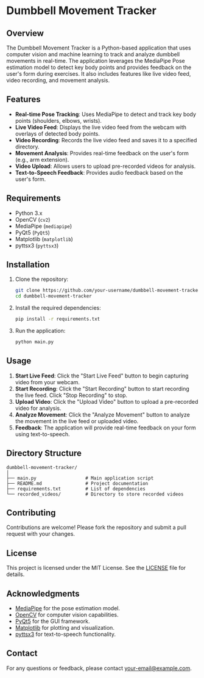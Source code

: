 # Dumbbell Movement Tracker

## Overview
The Dumbbell Movement Tracker is a Python-based application that uses computer vision and machine learning to track and analyze dumbbell movements in real-time. The application leverages the MediaPipe Pose estimation model to detect key body points and provides feedback on the user's form during exercises. It also includes features like live video feed, video recording, and movement analysis.

## Features
- **Real-time Pose Tracking**: Uses MediaPipe to detect and track key body points (shoulders, elbows, wrists).
- **Live Video Feed**: Displays the live video feed from the webcam with overlays of detected body points.
- **Video Recording**: Records the live video feed and saves it to a specified directory.
- **Movement Analysis**: Provides real-time feedback on the user's form (e.g., arm extension).
- **Video Upload**: Allows users to upload pre-recorded videos for analysis.
- **Text-to-Speech Feedback**: Provides audio feedback based on the user's form.

## Requirements
- Python 3.x
- OpenCV (`cv2`)
- MediaPipe (`mediapipe`)
- PyQt5 (`PyQt5`)
- Matplotlib (`matplotlib`)
- pyttsx3 (`pyttsx3`)

## Installation
1. Clone the repository:
   ```bash
   git clone https://github.com/your-username/dumbbell-movement-tracker.git
   cd dumbbell-movement-tracker
   ```

2. Install the required dependencies:
   ```bash
   pip install -r requirements.txt
   ```

3. Run the application:
   ```bash
   python main.py
   ```

## Usage
1. **Start Live Feed**: Click the "Start Live Feed" button to begin capturing video from your webcam.
2. **Start Recording**: Click the "Start Recording" button to start recording the live feed. Click "Stop Recording" to stop.
3. **Upload Video**: Click the "Upload Video" button to upload a pre-recorded video for analysis.
4. **Analyze Movement**: Click the "Analyze Movement" button to analyze the movement in the live feed or uploaded video.
5. **Feedback**: The application will provide real-time feedback on your form using text-to-speech.

## Directory Structure
```
dumbbell-movement-tracker/
│
├── main.py                  # Main application script
├── README.md                # Project documentation
├── requirements.txt         # List of dependencies
└── recorded_videos/         # Directory to store recorded videos
```

## Contributing
Contributions are welcome! Please fork the repository and submit a pull request with your changes.

## License
This project is licensed under the MIT License. See the [LICENSE](LICENSE) file for details.

## Acknowledgments
- [MediaPipe](https://mediapipe.dev/) for the pose estimation model.
- [OpenCV](https://opencv.org/) for computer vision capabilities.
- [PyQt5](https://pypi.org/project/PyQt5/) for the GUI framework.
- [Matplotlib](https://matplotlib.org/) for plotting and visualization.
- [pyttsx3](https://pypi.org/project/pyttsx3/) for text-to-speech functionality.

## Contact
For any questions or feedback, please contact [your-email@example.com](mailto:sainikithavantari@gmail.com).
